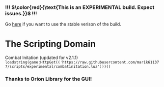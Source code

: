 ### !!! $\color{red}{\text{This is an EXPERIMENTAL build. Expect issues.}}$ !!!
Go [here](https://github.com/marik611377/scripts/main/) if you want to use the stable verison of the build.
# The Scripting Domain
Combat Initation (updated for v2.1.1)
`loadstring(game:HttpGet(('https://raw.githubusercontent.com/marik611377/scripts/experimental/combatinitation.lua')))()`
### Thanks to Orion Library for the GUI!
